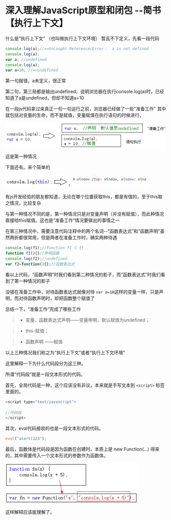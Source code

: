 # 深入理解JavaScript原型和闭包 --简书【执行上下文】

什么是“执行上下文” （也叫做执行上下文环境） 暂且不下定义，先看一段代码

```javascript
console.log(a);//=>Uncaught ReferencecError：  a is not defined
console.log(a);
var a; //undefined
console.log(a);
var a=10; //=>undefined
```

第一句报错，a未定义，很正常

第二句，第三局都是输出undefined，说明浏览器在执行console.log(a)时，已经知道了a是undefined，但却不知道a=10

在一段js代码拿过来真正一句一句运行之前，浏览器已经做了一些"准备工作" 其中就包括对变量的生命，而不是赋值，变量赋值在执行语句的时候进行，

![](img/1.png)

这是第一种情况

下面还有。来个简单的

![](img/2.png)

有js开发经验的朋友都知道，无论在哪个位置获取this，都是有值的，至于this取之情况，比较复杂

与第一种情况不同的是，第一种情况只是对变量声明（并没有赋值），而此种情况直接给this赋值。这也是“准备工作”情况要做出的事情之一

在第三种情况中，需要注意代码注释中的两个名词--“函数表达式”和“函数声明”虽然两折都很常用，但是两者在准备工作时，确实两种待遇

```JavaScript
console.log(f1);//function f1（）{}
function f1(){}//声明函数
console.log(f2);//undefined
var f2=function(){};//函数表达式
```
看以上代码，“函数声明”时我们看到第二种情况的影子，而“函数表达式”时我们看到了第一种情况的影子

没错在准备工作中，对待函数表达式就像对待 `var a=10`这样的变量一样，只是声明，而对待函数声明时，却把函数整个赋值了

总结一下，“准备工作”完成了哪些工作

> - 变量、函数表达式声明——变量申明，默认赋值为undefined；

> - this-赋值；

> - 函数声明 ——赋值

以上三种情况我们称之为“执行上下文”或者“执行上下文环境”

这里解释一下为什么代码段分为这三种。

所谓“代码段”就是一段文本形式的代码。

首先，全局代码是一种，这个应该没有非议，本来就是手写文本到 `<script>` 标签里面的。

```JavaScript
<script type="text/javascript">

//代码段
</script>
```

其次，eval代码接收的也是一段文本形式的代码。

```js
eval("alert(123");
```

最后，函数体是代码段是因为函数在创建时，本质上是 new Function(…) 得来的，其中需要传入一个文本形式的参数作为函数体。

 ![](img/3.png)

这样解释应该能理解了。